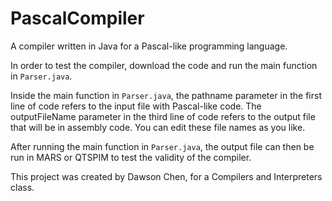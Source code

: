 # PascalCompiler
A compiler written in Java for a Pascal-like programming language.

In order to test the compiler, download the code and run the main function in ```Parser.java```.

Inside the main function in ```Parser.java```, the pathname parameter in the first line of code refers to the input file with Pascal-like code.
The outputFileName parameter in the third line of code refers to the output file that will be in assembly code. 
You can edit these file names as you like.

After running the main function in ```Parser.java```, the output file can then be run in MARS or QTSPIM to test the validity of the compiler.


This project was created by Dawson Chen, for a Compilers and Interpreters class.
